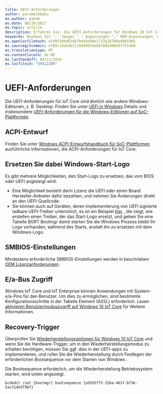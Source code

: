 ```yaml
---
title: UEFI-Anforderungen
author: parameshbabu
ms.author: pabab
ms.date: 08/28/2017
ms.topic: article
description: Erfahren Sie, die UEFI-Anforderungen für Windows 10 IoT Core OS.
keywords: Windows Iot "," Images "," Anpassungen "," OEM-Anpassungen, UEFI
ms.openlocfilehash: efd8f104d61667b443d48e1722e26789a490196b
ms.sourcegitcommit: ef85ccba54b1118d49554e88768240020ff514b0
ms.translationtype: MT
ms.contentlocale: de-DE
ms.lasthandoff: 04/11/2019
ms.locfileid: "59512289"
---
```

# <a name="uefi-requirements"></a>UEFI-Anforderungen

Die UEFI-Anforderungen für IoT Core sind ähnlich wie andere Windows-Editionen, z. B. Desktop. Finden Sie unter [UEFI in Windows](https://docs.microsoft.com/windows-hardware/drivers/bringup/uefi-in-windows) Details und insbesondere [UEFI-Anforderungen für die Windows-Editionen auf SoC-Plattformen](https://docs.microsoft.com/windows-hardware/drivers/bringup/uefi-requirements-that-apply-to-all-windows-platforms). 

## <a name="acpi-design"></a>ACPI-Entwurf

Finden Sie unter [Windows ACPI-Entwurfshandbuch für SoC-Plattformen](https://docs.microsoft.com/windows-hardware/drivers/bringup/windows-acpi-design-guide-for-soc-platforms) ausführliche Informationen, die ACPI-Anforderungen für IoT Core.

## <a name="replacing-windows-boot-logo"></a>Ersetzen Sie dabei Windows-Start-Logo

Es gibt mehrere Möglichkeiten, den Start-Logo zu ersetzen, das vom BIOS oder UEFI angezeigt wird:

* Eine Möglichkeit besteht darin Lizenz die UEFI oder einen Board Hersteller-Anbieter dafür bezahlen, und nehmen Sie Änderungen direkt an den UEFI-Quellcode.
* Sie können auch auf Geräten, deren Implementierung von UEFI signierte ladbare UEFI-Treiber unterstützt, es ist ein Beispiel [hier](https://github.com/Microsoft/MS_UEFI/tree/share/MsIoTSamples) , die zeigt, wie erstellen einen Treiber, der das Start-Logo ersetzt, und geben Sie eine Tabelle BGRT Bootmgr damit starten Sie die Windows Prozess bleibt Ihr Logo vorhanden, während des Starts, anstatt ihn zu ersetzen mit dem Windows-Logo.

## <a name="smbios-settings"></a>SMBIOS-Einstellungen

Mindestens erforderliche SMBIOS-Einstellungen werden in beschrieben [OEM Lizenzanforderungen](OEMLicenseRequirements.md).

## <a name="io-bus-access"></a>E/a-Bus Zugriff

Windows IoT Core und IoT Enterprise können Anwendungen mit System-e/a-Pins für den Benutzer. Um dies zu ermöglichen, sind bestimmte Konfigurationsschritte in der Tabelle Element (ASSL) erforderlich. Lesen [aktivieren Benutzermoduszugriff auf Windows 10 IoT Core](https://docs.microsoft.com/windows/uwp/devices-sensors/enable-usermode-access) für Weitere Informationen.

## <a name="recovery-trigger"></a>Recovery-Trigger

Überprüfen Sie [Wiederherstellungsoptionen für Windows 10 IoT Core](Recovery.md) und wenn Sie die Hardware-Trigger, um in den Wiederherstellungsmodus zu erhalten benötigen, müssen Sie ggf. dies in der UEFI-apps zu implementieren, und rufen Sie die Wiederherstellung durch Festlegen der erforderlichen Bootsequence vor dem Starten von Windows .

Die Bootsequence erforderlich, um die Wiederherstellung Betriebssystem starten, wird unten angezeigt.

```
bcdedit /set {bootmgr} bootsequence {a5935ff2-32ba-4617-bf36-5ac314b3f9bf}
```
